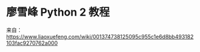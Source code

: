 # 廖雪峰 Python 2 教程

来自：<https://www.liaoxuefeng.com/wiki/001374738125095c955c1e6d8bb493182103fac9270762a000>
